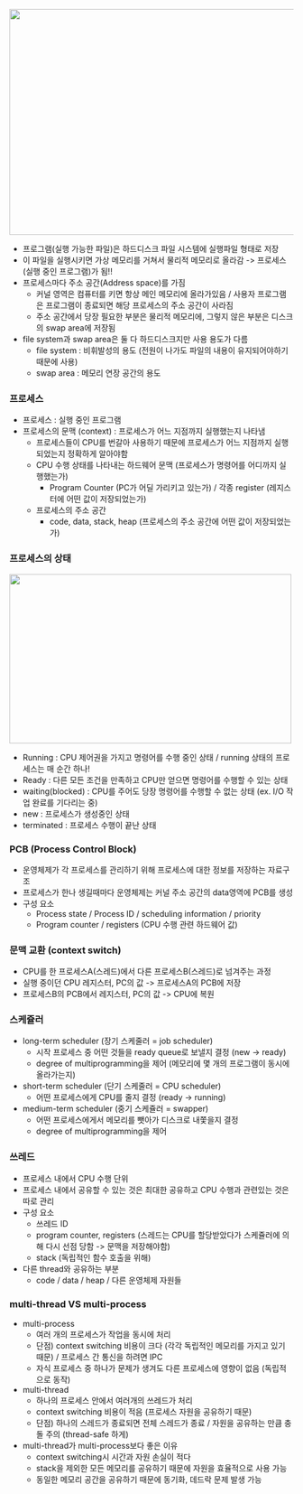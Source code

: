 <img src="https://user-images.githubusercontent.com/49056225/116198048-72da0a80-a770-11eb-999d-eb74055c200e.png" width="600" height="400"><br>
- 프로그램(실행 가능한 파일)은 하드디스크 파일 시스템에 실행파일 형태로 저장
- 이 파일을 실행시키면 가상 메모리를 거쳐서 물리적 메모리로 올라감 -> 프로세스(실행 중인 프로그램)가 됨!!
- 프로세스마다 주소 공간(Address space)를 가짐
  - 커널 영역은 컴퓨터를 키면 항상 메인 메모리에 올라가있음 / 사용자 프로그램은 프로그램이 종료되면 해당 프로세스의 주소 공간이 사라짐
  - 주소 공간에서 당장 필요한 부분은 물리적 메모리에, 그렇지 않은 부분은 디스크의 swap area에 저장됨
- file system과 swap area은 둘 다 하드디스크지만 사용 용도가 다름
  - file system : 비휘발성의 용도 (전원이 나가도 파일의 내용이 유지되어야하기 때문에 사용)
  - swap area : 메모리 연장 공간의 용도 
  
### 프로세스
- 프로세스 : 실행 중인 프로그램
- 프로세스의 문맥 (context) : 프로세스가 어느 지점까지 실행했는지 나타냄
  - 프로세스들이 CPU를 번갈아 사용하기 때문에 프로세스가 어느 지점까지 실행되었는지 정확하게 알아야함
  - CPU 수행 상태를 나타내는 하드웨어 문맥 (프로세스가 명령어를 어디까지 실행했는가)
    - Program Counter (PC가 어딜 가리키고 있는가) / 각종 register (레지스터에 어떤 값이 저장되었는가)
  - 프로세스의 주소 공간
    - code, data, stack, heap (프로세스의 주소 공간에 어떤 값이 저장되었는가)

### 프로세스의 상태
<img src="https://user-images.githubusercontent.com/49056225/116199452-1972db00-a772-11eb-860e-a528ff316759.png" width="500" height="300"><br>
- Running : CPU 제어권을 가지고 명령어를 수행 중인 상태 / running 상태의 프로세스는 매 순간 하나!
- Ready : 다른 모든 조건을 만족하고 CPU만 얻으면 명령어를 수행할 수 있는 상태
- waiting(blocked) : CPU를 주어도 당장 명령어를 수행할 수 없는 상태 (ex. I/O 작업 완료를 기다리는 중)
- new : 프로세스가 생성중인 상태
- terminated : 프로세스 수행이 끝난 상태
  
### PCB (Process Control Block)
- 운영체제가 각 프로세스를 관리하기 위해 프로세스에 대한 정보를 저장하는 자료구조
- 프로세스가 한나 생길때마다 운영체제는 커널 주소 공간의 data영역에 PCB를 생성
- 구성 요소
  - Process state / Process ID / scheduling information / priority
  - Program counter / registers (CPU 수행 관련 하드웨어 값)
    
### 문맥 교환 (context switch)
- CPU를 한 프로세스A(스레드)에서 다른 프로세스B(스레드)로 넘겨주는 과정
- 실행 중이던 CPU 레지스터, PC의 값 -> 프로세스A의 PCB에 저장
- 프로세스B의 PCB에서 레지스터, PC의 값 -> CPU에 복원

### 스케쥴러
- long-term scheduler (장기 스케줄러 = job scheduler)
  - 시작 프로세스 중 어떤 것들을 ready queue로 보낼지 결정 (new -> ready)
  - degree of multiprogramming을 제어 (메모리에 몇 개의 프로그램이 동시에 올라가는지) 
- short-term scheduler (단기 스케줄러 = CPU scheduler)
  - 어떤 프로세스에게 CPU를 줄지 결정 (ready -> running) 
- medium-term scheduler (중기 스케쥴러 = swapper)
  - 어떤 프로세스에게서 메모리를 뺏아가 디스크로 내쫓을지 결정
  - degree of multiprogramming을 제어
   
### 쓰레드
- 프로세스 내에서 CPU 수행 단위
- 프로세스 내에서 공유할 수 있는 것은 최대한 공유하고 CPU 수행과 관련있는 것은 따로 관리
- 구성 요소
  - 쓰레드 ID
  - program counter, registers (스레드는 CPU를 할당받았다가 스케쥴러에 의해 다시 선점 당함 -> 문맥을 저장해야함)
  - stack (독립적인 함수 호출을 위해)
- 다른 thread와 공유하는 부분
  - code / data / heap / 다른 운영체제 자원들 

### multi-thread VS multi-process
- multi-process
  - 여러 개의 프로세스가 작업을 동시에 처리
  - 단점) context switching 비용이 크다 (각각 독립적인 메모리를 가지고 있기 때문) / 프로세스 간 통신을 하려면 IPC
  - 자식 프로세스 중 하나가 문제가 생겨도 다른 프로세스에 영향이 없음 (독립적으로 동작)
- multi-thread
  - 하나의 프로세스 안에서 여러개의 쓰레드가 처리
  - context switching 비용이 적음 (프로세스 자원을 공유하기 때문)
  - 단점) 하나의 스레드가 종료되면 전체 스레드가 종료 / 자원을 공유하는 만큼 충돌 주의 (thread-safe 하게)
- multi-thread가 multi-process보다 좋은 이유
  - context switching시 시간과 자원 손실이 적다
  - stack을 제외한 모든 메모리를 공유하기 때문에 자원을 효율적으로 사용 가능
  - 동일한 메모리 공간을 공유하기 때문에 동기화, 데드락 문제 발생 가능

  
